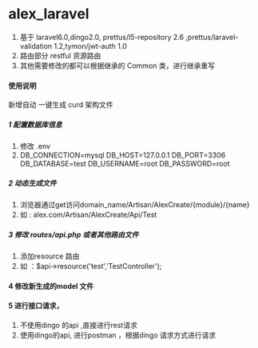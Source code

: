 # alex_laravel
1. 基于 laravel6.0,dingo2.0, prettus/l5-repository 2.6 ,prettus/laravel-validation 1.2,tymon/jwt-auth 1.0
2. 路由部分 restful 资源路由
3. 其他需要修改的都可以根据继承的 Common 类，进行继承重写
#### 使用说明

新增自动 一键生成 curd 架构文件
 
##### 1 配置数据库信息

1. 修改 .env
2. DB_CONNECTION=mysql
   DB_HOST=127.0.0.1
   DB_PORT=3306
   DB_DATABASE=test
   DB_USERNAME=root
   DB_PASSWORD=root
##### 2 动态生成文件
   1. 浏览器通过get访问domain_name/Artisan/AlexCreate/{module}/{name}
   2. 如 : alex.com/Artisan/AlexCreate/Api/Test
##### 3 修改   routes/api.php 或者其他路由文件
   1. 添加resource 路由
   2. 如 ：$api->resource('test','TestController');
#### 4 修改新生成的model 文件

#### 5 进行接口请求，
   1. 不使用dingo 的api ,直接进行rest请求
   2. 使用dingo的api, 进行postman ，根据dingo 请求方式进行请求
   
